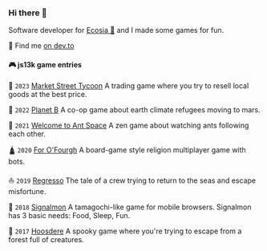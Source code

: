 ### Hi there 👋

Software developer for [Ecosia 🌳](https://ecosia.org/) and I made some games for fun.

📝 Find me [on dev.to](https://dev.to/mrlopis)

#### 🎮 js13k game entries

🍞 `2023` [Market Street Tycoon](https://lopis.github.io/market-street-tycoon/dist/) A trading game where you try to resell local goods at the best price.

🔴 `2022` [Planet B](https://lopis.github.io/mars/) A co-op game about earth climate refugees moving to mars.

🐜 `2021` [Welcome to Ant Space](https://js13kgames.com/entries/ant-space) A zen game about watching ants following each other.

🛕 `2020` [For O'Fourgh](https://js13kgames.com/entries/for-ofoughr) A board-game style religion multiplayer game with bots.

⛵️ `2019` [Regresso](https://js13kgames.com/entries/regresso) The tale of a crew trying to return to the seas and escape misfortune.

🍖 `2018` [Signalmon](https://js13kgames.com/entries/signalmon) A tamagochi-like game for mobile browsers. Signalmon has 3 basic needs: Food, Sleep, Fun.

🐺 `2017` [Hoosdere](https://js13kgames.com/entries/hoosdere) A spooky game where you're trying to escape from a forest full of creatures.
